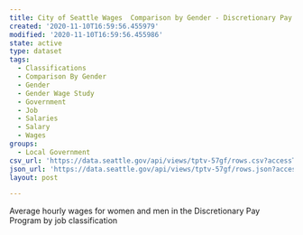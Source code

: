 ```yaml
---
title: City of Seattle Wages  Comparison by Gender - Discretionary Pay Titles
created: '2020-11-10T16:59:56.455979'
modified: '2020-11-10T16:59:56.455986'
state: active
type: dataset
tags:
  - Classifications
  - Comparison By Gender
  - Gender
  - Gender Wage Study
  - Government
  - Job
  - Salaries
  - Salary
  - Wages
groups:
  - Local Government
csv_url: 'https://data.seattle.gov/api/views/tptv-57gf/rows.csv?accessType=DOWNLOAD'
json_url: 'https://data.seattle.gov/api/views/tptv-57gf/rows.json?accessType=DOWNLOAD'
layout: post

---
```

Average hourly wages for women and men in the Discretionary Pay Program by job classification
